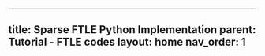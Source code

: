 
---
title: Sparse FTLE Python Implementation 
parent: Tutorial - FTLE codes
layout: home
nav_order: 1
---
